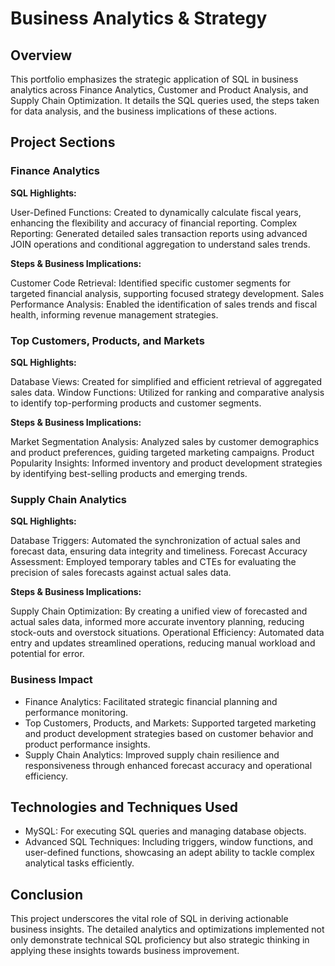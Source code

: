 # Business Analytics & Strategy

## Overview
This portfolio emphasizes the strategic application of SQL in business analytics across Finance Analytics, Customer and Product Analysis, and Supply Chain Optimization. It details the SQL queries used, the steps taken for data analysis, and the business implications of these actions.

## Project Sections

### Finance Analytics

**SQL Highlights:**

User-Defined Functions: Created to dynamically calculate fiscal years, enhancing the flexibility and accuracy of financial reporting.
Complex Reporting: Generated detailed sales transaction reports using advanced JOIN operations and conditional aggregation to understand sales trends.

**Steps & Business Implications:**

Customer Code Retrieval: Identified specific customer segments for targeted financial analysis, supporting focused strategy development.
Sales Performance Analysis: Enabled the identification of sales trends and fiscal health, informing revenue management strategies.

### Top Customers, Products, and Markets

**SQL Highlights:**

Database Views: Created for simplified and efficient retrieval of aggregated sales data.
Window Functions: Utilized for ranking and comparative analysis to identify top-performing products and customer segments.

**Steps & Business Implications:**

Market Segmentation Analysis: Analyzed sales by customer demographics and product preferences, guiding targeted marketing campaigns.
Product Popularity Insights: Informed inventory and product development strategies by identifying best-selling products and emerging trends.

### Supply Chain Analytics

**SQL Highlights:**

Database Triggers: Automated the synchronization of actual sales and forecast data, ensuring data integrity and timeliness.
Forecast Accuracy Assessment: Employed temporary tables and CTEs for evaluating the precision of sales forecasts against actual sales data.

**Steps & Business Implications:**

Supply Chain Optimization: By creating a unified view of forecasted and actual sales data, informed more accurate inventory planning, reducing stock-outs and overstock situations.
Operational Efficiency: Automated data entry and updates streamlined operations, reducing manual workload and potential for error.

### Business Impact

- Finance Analytics: Facilitated strategic financial planning and performance monitoring.
- Top Customers, Products, and Markets: Supported targeted marketing and product development strategies based on customer behavior and product performance insights.
- Supply Chain Analytics: Improved supply chain resilience and responsiveness through enhanced forecast accuracy and operational efficiency.

## Technologies and Techniques Used

- MySQL: For executing SQL queries and managing database objects.
- Advanced SQL Techniques: Including triggers, window functions, and user-defined functions, showcasing an adept ability to tackle complex analytical tasks efficiently.

## Conclusion

This project underscores the vital role of SQL in deriving actionable business insights. The detailed analytics and optimizations implemented not only demonstrate technical SQL proficiency but also strategic thinking in applying these insights towards business improvement.
